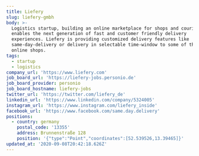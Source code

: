 ```yaml
---
title: Liefery
slug: liefery-gmbh
body: >-
  Logistics startup, building an online marketplace for shops and couriers that
  enables the next generation of fast and customer friendly delivery
  experiences. Liefery is providing customized delivery features like
  same-day-delivery or delivery in selectable time-window to some of the biggest
  online shops.
tags:
  - startup
  - logistics
company_url: 'https://www.liefery.com'
job_board_url: 'https://liefery-jobs.personio.de'
job_board_provider: personio
job_board_hostname: liefery-jobs
twitter_url: 'https://twitter.com/liefery_de'
linkedin_url: 'https://www.linkedin.com/company/5324005'
instagram_url: 'https://www.instagram.com/liefery_inside'
facebook_url: 'https://www.facebook.com/same.day.delivery'
positions:
  - country: germany
    postal_code: '13355'
    address: Brunnenstraße 128
    position: '{"type":"Point","coordinates":[52.539526,13.39465]}'
updated_at: '2020-09-08T20:42:18.626Z'
---
```


